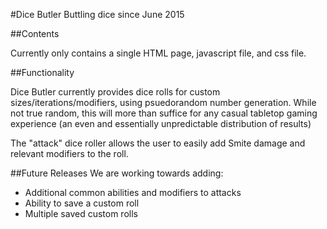 #Dice Butler
Buttling dice since June 2015

##Contents

Currently only contains a single HTML page, javascript file, and css file.


##Functionality

Dice Butler currently provides dice rolls for custom sizes/iterations/modifiers, using psuedorandom number generation. While not true random, this will more than suffice for any casual tabletop gaming experience (an even and essentially unpredictable distribution of results)

The "attack" dice roller allows the user to easily add Smite damage and relevant modifiers to the roll.

##Future Releases
We are working towards adding:

- Additional common abilities and modifiers to attacks
- Ability to save a custom roll
- Multiple saved custom rolls
